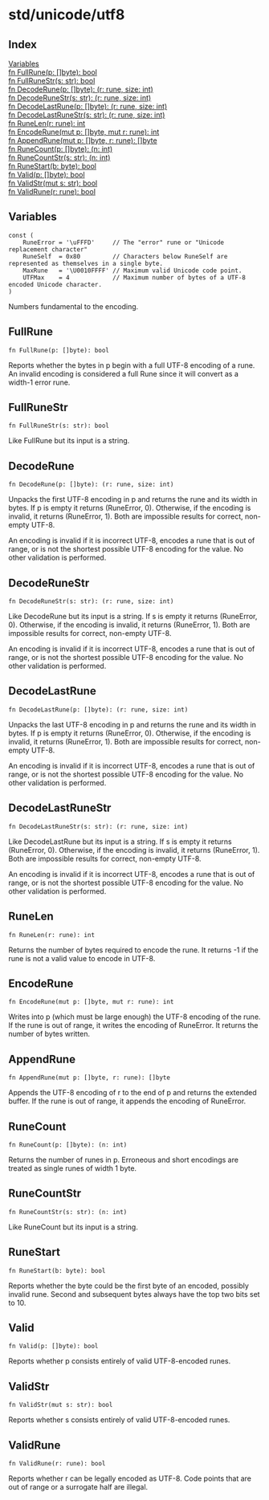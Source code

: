 # std/unicode/utf8

## Index

[Variables](#variables)\
[fn FullRune\(p: \[\]byte\): bool](#fullrune)\
[fn FullRuneStr\(s: str\): bool](#fullrunestr)\
[fn DecodeRune\(p: \[\]byte\): \(r: rune, size: int\)](#decoderune)\
[fn DecodeRuneStr\(s: str\): \(r: rune, size: int\)](#decoderunestr)\
[fn DecodeLastRune\(p: \[\]byte\): \(r: rune, size: int\)](#decodelastrune)\
[fn DecodeLastRuneStr\(s: str\): \(r: rune, size: int\)](#decodelastrunestr)\
[fn RuneLen\(r: rune\): int](#runelen)\
[fn EncodeRune\(mut p: \[\]byte, mut r: rune\): int](#encoderune)\
[fn AppendRune\(mut p: \[\]byte, r: rune\): \[\]byte](#appendrune)\
[fn RuneCount\(p: \[\]byte\): \(n: int\)](#runecount)\
[fn RuneCountStr\(s: str\): \(n: int\)](#runecountstr)\
[fn RuneStart\(b: byte\): bool](#runestart)\
[fn Valid\(p: \[\]byte\): bool](#valid)\
[fn ValidStr\(mut s: str\): bool](#validstr)\
[fn ValidRune\(r: rune\): bool](#validrune)

## Variables

```jule
const (
	RuneError = '\uFFFD'     // The "error" rune or "Unicode replacement character"
	RuneSelf  = 0x80         // Characters below RuneSelf are represented as themselves in a single byte.
	MaxRune   = '\U0010FFFF' // Maximum valid Unicode code point.
	UTFMax    = 4            // Maximum number of bytes of a UTF-8 encoded Unicode character.
)
```
Numbers fundamental to the encoding\.

## FullRune
```jule
fn FullRune(p: []byte): bool
```
Reports whether the bytes in p begin with a full UTF\-8 encoding of a rune\. An invalid encoding is considered a full Rune since it will convert as a width\-1 error rune\.

## FullRuneStr
```jule
fn FullRuneStr(s: str): bool
```
Like FullRune but its input is a string\.

## DecodeRune
```jule
fn DecodeRune(p: []byte): (r: rune, size: int)
```
Unpacks the first UTF\-8 encoding in p and returns the rune and its width in bytes\. If p is empty it returns \(RuneError, 0\)\. Otherwise, if the encoding is invalid, it returns \(RuneError, 1\)\. Both are impossible results for correct, non\-empty UTF\-8\.

An encoding is invalid if it is incorrect UTF\-8, encodes a rune that is out of range, or is not the shortest possible UTF\-8 encoding for the value\. No other validation is performed\.

## DecodeRuneStr
```jule
fn DecodeRuneStr(s: str): (r: rune, size: int)
```
Like DecodeRune but its input is a string\. If s is empty it returns \(RuneError, 0\)\. Otherwise, if the encoding is invalid, it returns \(RuneError, 1\)\. Both are impossible results for correct, non\-empty UTF\-8\.

An encoding is invalid if it is incorrect UTF\-8, encodes a rune that is out of range, or is not the shortest possible UTF\-8 encoding for the value\. No other validation is performed\.

## DecodeLastRune
```jule
fn DecodeLastRune(p: []byte): (r: rune, size: int)
```
Unpacks the last UTF\-8 encoding in p and returns the rune and its width in bytes\. If p is empty it returns \(RuneError, 0\)\. Otherwise, if the encoding is invalid, it returns \(RuneError, 1\)\. Both are impossible results for correct, non\-empty UTF\-8\.

An encoding is invalid if it is incorrect UTF\-8, encodes a rune that is out of range, or is not the shortest possible UTF\-8 encoding for the value\. No other validation is performed\.

## DecodeLastRuneStr
```jule
fn DecodeLastRuneStr(s: str): (r: rune, size: int)
```
Like DecodeLastRune but its input is a string\. If s is empty it returns \(RuneError, 0\)\. Otherwise, if the encoding is invalid, it returns \(RuneError, 1\)\. Both are impossible results for correct, non\-empty UTF\-8\.

An encoding is invalid if it is incorrect UTF\-8, encodes a rune that is out of range, or is not the shortest possible UTF\-8 encoding for the value\. No other validation is performed\.

## RuneLen
```jule
fn RuneLen(r: rune): int
```
Returns the number of bytes required to encode the rune\. It returns \-1 if the rune is not a valid value to encode in UTF\-8\.

## EncodeRune
```jule
fn EncodeRune(mut p: []byte, mut r: rune): int
```
Writes into p \(which must be large enough\) the UTF\-8 encoding of the rune\. If the rune is out of range, it writes the encoding of RuneError\. It returns the number of bytes written\.

## AppendRune
```jule
fn AppendRune(mut p: []byte, r: rune): []byte
```
Appends the UTF\-8 encoding of r to the end of p and returns the extended buffer\. If the rune is out of range, it appends the encoding of RuneError\.

## RuneCount
```jule
fn RuneCount(p: []byte): (n: int)
```
Returns the number of runes in p\. Erroneous and short encodings are treated as single runes of width 1 byte\.

## RuneCountStr
```jule
fn RuneCountStr(s: str): (n: int)
```
Like RuneCount but its input is a string\.

## RuneStart
```jule
fn RuneStart(b: byte): bool
```
Reports whether the byte could be the first byte of an encoded, possibly invalid rune\. Second and subsequent bytes always have the top two bits set to 10\.

## Valid
```jule
fn Valid(p: []byte): bool
```
Reports whether p consists entirely of valid UTF\-8\-encoded runes\.

## ValidStr
```jule
fn ValidStr(mut s: str): bool
```
Reports whether s consists entirely of valid UTF\-8\-encoded runes\.

## ValidRune
```jule
fn ValidRune(r: rune): bool
```
Reports whether r can be legally encoded as UTF\-8\. Code points that are out of range or a surrogate half are illegal\.